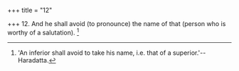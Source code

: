 +++
title = "12"

+++
12. And he shall avoid (to pronounce) the name of that (person who is worthy of a salutation). [^10] 


[^10]:  'An inferior shall avoid to take his name, i.e. that of a superior.'--Haradatta.
